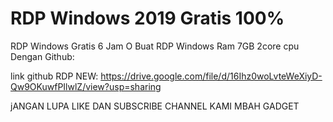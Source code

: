 # RDP Windows 2019 Gratis 100%
RDP Windows Gratis 6 Jam O
Buat RDP Windows Ram 7GB 2core cpu Dengan Github:

link github RDP NEW: https://drive.google.com/file/d/16Ihz0woLvteWeXiyD-Qw9OKuwfPIlwlZ/view?usp=sharing

jANGAN LUPA LIKE DAN SUBSCRIBE CHANNEL KAMI MBAH GADGET

